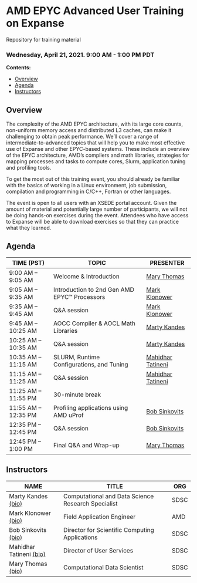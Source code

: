 # AMD EPYC Advanced User Training on Expanse 
Repository for training material

### Wednesday, April 21, 2021.     9:00 AM - 1:00 PM PDT

<a name="top">**Contents:**
* [Overview](#overview)
* [Agenda](#agenda)
* [Instructors](#instructors)

## Overview<a name="overview"></a>
The complexity of the AMD EPYC architecture, with its large core counts, non-uniform memory access and distributed L3 caches, can make it challenging to obtain peak performance. We’ll cover a range of intermediate-to-advanced topics that will help you to make most effective use of Expanse and other EPYC-based systems. These include an overview of the EPYC architecture, AMD’s compilers and math libraries, strategies for mapping processes and tasks to compute cores, Slurm, application tuning and profiling tools.

To get the most out of this training event, you should already be familiar with the basics of working in a Linux environment, job submission, compilation and programming in C/C++, Fortran or other languages.

The event is open to all users with an XSEDE portal account. Given the amount of material and potentially large number of participants, we will not be doing hands-on exercises during the event. Attendees who have access to Expanse will be able to download exercises so that they can practice what they learned.

## Agenda<a name="agenda"></a>
| **TIME (PST)** | **TOPIC** | **PRESENTER** |
| --- | ----------- | ----------- |
| 9:00 AM – 9:05 AM | Welcome & Introduction | [Mary Thomas](#thomas) |
| 9:05 AM – 9:35 AM | Introduction to 2nd Gen AMD EPYC™ Processors |  [Mark Klonower](#klonower) |
| 9:35 AM – 9:45 AM |  Q&A session |  [Mark Klonower](#klonower) |
| 9:45 AM – 10:25 AM  |  AOCC Compiler & AOCL Math Libraries| [Marty Kandes](#kandes) |
| 10:25 AM – 10:35 AM  |   Q&A session | [Marty Kandes](#kandes) |
| 10:35 AM – 11:15 AM  |   SLURM, Runtime Configurations, and Tuning | [Mahidhar Tatineni](#tatineni) |
| 11:15 AM – 11:25 AM  |   Q&A session | [Mahidhar Tatineni](#tatineni) |
| 11:25 AM – 11:55 PM  |   30-minute break |  |
| 11:55 AM – 12:35 PM  |   Profiling applications using AMD uProf | [Bob Sinkovits](#sinkovits) |
| 12:35 PM – 12:45 PM |  Q&A session | [Bob Sinkovits](#sinkovits) |
| 12:45 PM – 1:00 PM |  Final Q&A and Wrap-up | [Mary Thomas](#thomas) |




## Instructors<a name="instructors"></a>
| **NAME** | **TITLE** | **ORG** | 
| ---------- | ----------- | ----------- | 
| Marty Kandes<a name="kandes"></a> [(bio)](x) |  Computational and Data Science Research Specialist  |  SDSC | 
| Mark Klonower<a name="klonower"></a> [(bio)](x)  | Field Application Engineer |AMD| link |
| Bob Sinkovits<a name="sinkovits"></a> [(bio)](https://www.sdsc.edu/research/researcher_spotlight/sinkovits_robert.html) | Director for Scientific Computing Applications | SDSC| 
| Mahidhar Tatineni<a name="tatineni"></a> [(bio)](x)  | Director of User Services | SDSC |  |
| Mary Thomas<a name="thomas"></a> [(bio)]( https://www.sdsc.edu/research/researcher_spotlight/thomas_mary.html) | Computational Data Scientist | SDSC |

